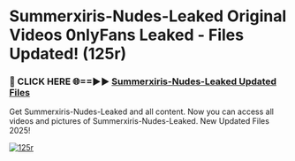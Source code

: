 # Summerxiris-Nudes-Leaked Original Videos 0nlyFans Leaked - Files Updated! (125r)

<h3>🔴 CLICK HERE 🌐==►► <a href="https://tinyurl.com/4mcuefdz" rel="nofollow">Summerxiris-Nudes-Leaked Updated Files</a></h3>

Get Summerxiris-Nudes-Leaked and all content. Now you can access all videos and pictures of Summerxiris-Nudes-Leaked. New Updated Files 2025!

[![125r](https://i.imgur.com/StAQSOY.gif)](https://tinyurl.com/4mcuefdz)
